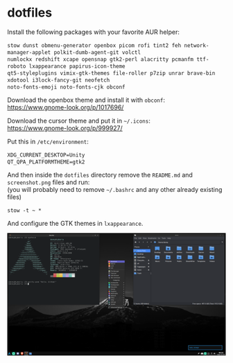 # dotfiles

Install the following packages with your favorite AUR helper: <br>
```
stow dunst obmenu-generator openbox picom rofi tint2 feh network-manager-applet polkit-dumb-agent-git volctl
numlockx redshift xcape opensnap gtk2-perl alacritty pcmanfm ttf-roboto lxappearance papirus-icon-theme
qt5-styleplugins vimix-gtk-themes file-roller p7zip unrar brave-bin xdotool i3lock-fancy-git neofetch
noto-fonts-emoji noto-fonts-cjk obconf
```

Download the openbox theme and install it with ```obconf```: <br>
https://www.gnome-look.org/p/1017696/

Download the cursor theme and put it in ```~/.icons```: <br>
https://www.gnome-look.org/p/999927/

Put this in ```/etc/environment```: <br>
```
XDG_CURRENT_DESKTOP=Unity 
QT_QPA_PLATFORMTHEME=gtk2
```

And then inside the ```dotfiles``` directory remove the ```README.md``` and ```screenshot.png``` files and run: <br> (you will probably need to remove ```~/.bashrc``` and any other already existing files) <br>
```
stow -t ~ *
```

And configure the GTK themes in ```lxappearance```.

![Screenshot: ](screenshot.png)
